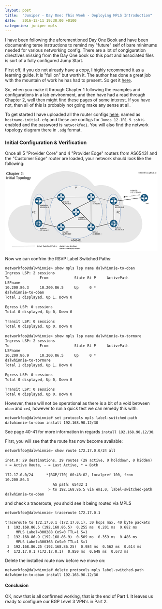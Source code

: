 ```yaml
---
layout: post
title:  "Juniper - Day One: This Week - Deploying MPLS Introduction"
date:   2016-12-11 19:30:00 +0100
categories: juniper mpls
---
```

I have been following the aforementioned Day One Book and have been documenting terse instructions to remind my "future" self of bare minimums needed for various networking config. There are a lot of congiguration directives missing from the Day One book so this post and associated files is sort of a fully configured Jump Start.

First off, if you do not already have a copy, I highly recommend it as a learning guide. It is "full on" but worth it. The author has done a great job with the mountain of work he has had to present. So get it [here](http://www.juniper.net/us/en/training/jnbooks/day-one/networking-technologies-series/this-week-deploying-mpls/).

So, when you make it through Chapter 1 following the examples and configurations in a lab environment, and then have had a read through Chapter 2, well then might find these pages of some interest. If you have not, then all of this is probably not going make any sense at all.

To get started I have uploaded all the router configs [here](https://github.com/networkfoo/Juniper-Day_One-Deploying_MPLS/tree/master/introduction), named as `hostname-initial.cfg` and these are configs for `Junos 12.1R1.9`. `ssh` is enabled and the password is `networkfoo1`. You will also find the network topology diagram there in `.odg` format.

### Initial Configuration & Verification

Once all 5 "Provider Core" and 4 "Provider Edge" routers from AS65431 and the "Customer Edge" router are loaded, your network should look like the following:

![Topology One](/assets/images/2016-12-11-01.png)

Now we can confrim the RSVP Label Switched Paths:

    networkfoo@dalwhinnie> show mpls lsp name dalwhinnie-to-oban 
    Ingress LSP: 2 sessions
    To              From            State Rt P     ActivePath       LSPname
    10.200.86.3     10.200.86.5     Up     0 *                      dalwhinnie-to-oban
    Total 1 displayed, Up 1, Down 0
    
    Egress LSP: 0 sessions
    Total 0 displayed, Up 0, Down 0
    
    Transit LSP: 0 sessions
    Total 0 displayed, Up 0, Down 0
    
    networkfoo@dalwhinnie> show mpls lsp name dalwhinnie-to-tormore 
    Ingress LSP: 2 sessions
    To              From            State Rt P     ActivePath       LSPname
    10.200.86.9     10.200.86.5     Up     0 *                      dalwhinnie-to-tormore
    Total 1 displayed, Up 1, Down 0
    
    Egress LSP: 0 sessions
    Total 0 displayed, Up 0, Down 0
    
    Transit LSP: 0 sessions
    Total 0 displayed, Up 0, Down 0
    

However, these will not be operational as there is a bit of a void between `oban` and `ce4`, however to run a quick test we can remedy this with: 

    networkfoo@dalwhinnie# set protocols mpls label-switched-path dalwhinnie-to-oban install 192.168.90.12/30

See page 40-41 for more information in regards `install 192.168.90.12/30`.

First, you will see that the route has now become available:

    networkfoo@dalwhinnie> show route 172.17.0.0/24 all                
    
    inet.0: 29 destinations, 29 routes (29 active, 0 holddown, 0 hidden)
    + = Active Route, - = Last Active, * = Both
    
    172.17.0.0/24      *[BGP/170] 00:43:02, localpref 100, from 10.200.86.3
                          AS path: 65432 I
                        > to 192.168.86.5 via em1.0, label-switched-path dalwhinnie-to-oban

and check a traceroute, you shold see it being routed via MPLS

    networkfoo@dalwhinnie> traceroute 172.17.0.1                       
    
    traceroute to 172.17.0.1 (172.17.0.1), 30 hops max, 40 byte packets
     1  192.168.86.5 (192.168.86.5)  0.255 ms  0.201 ms  0.682 ms
         MPLS Label=300288 CoS=0 TTL=1 S=1
     2  192.168.86.9 (192.168.86.9)  0.509 ms  0.359 ms  0.486 ms
         MPLS Label=300368 CoS=0 TTL=1 S=1
     3  192.168.86.25 (192.168.86.25)  0.984 ms  0.562 ms  0.614 ms
     4  172.17.0.1 (172.17.0.1)  0.850 ms  0.648 ms  0.673 ms

Delete the installed route now before we move on:

    networkfoo@dalwhinnie# delete protocols mpls label-switched-path dalwhinnie-to-oban install 192.168.90.12/30 


#### Conclusion


OK, now that is all confirmed working, that is the end of Part 1. It leaves us ready to configure our BGP Level 3 VPN's in Part 2.


